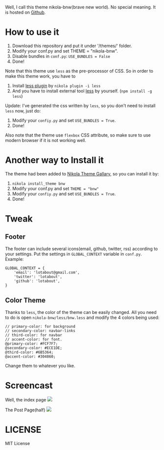 Well, I call this theme nikola-bnw(brave new world). No special
meaning. It is hosted on [Github](https://github.com/lotabout/nikola-bnw.git).

# How to use it
1. Download this repository and put it under '/themes/' folder.
2. Modify your conf.py and set THEME = "nikola-bnw".
3. Disable bundles in `conf.py`: `USE_BUNDLES = False`
4. Done!

Note that this theme use `less` as the pre-processor of CSS. So in
order to make this theme work, you have to
1. Install [less plugin](https://plugins.getnikola.com/#less) by
   `nikola plugin -i less`
2. And you have to install external tool [less](http://lesscss.org/)
   by yourself. (`npm install -g less`)

Update: I've generated the css written by `less`, so you don't need to
install `less` now, just do:
1. Modify your `confiy.py` and set `USE_BUNDLES = True`.
2. Done!

Also note that the theme use `flexbox` CSS attribute, so make sure to
use modern browser if it is not working well.

# Another way to Install it
The theme had been added to
[Nikola Theme Gallary](https://themes.getnikola.com/), so you can install
it by:
1. `nikola install_theme bnw`
2. Modify your conf.py and set `THEME = "bnw"`
3. Modify your `confiy.py` and set `USE_BUNDLES = True`.
4. Done!

# Tweak
## Footer
The footer can include several icons(email, github, twitter, rss) according to
your settings. Put the settings in `GLOBAL_CONTEXT` variable in `conf.py`.
Example:
```
GLOBAL_CONTEXT = {
    'email': 'lotabout@gmail.com',
    'twitter': 'lotabout',
    'github': 'lotabout',
}
```

## Color Theme
Thanks to `less`, the color of the theme can be easily changed. All
you need to do is open `nikola-bnw/less/bnw.less` and modify the 4
colors being used:
```
// primary-color: for background
// secondary-color: navbar-links
// third-color: for navbar
// accent-color: for font.
@primary-color: #FCF7F7;
@secondary-color: #ECE1DE;
@third-color: #6B5364;
@accent-color: #304860;
```
Change them to whatever you like.

# Screencast
Well, the index page
![](https://github.com/lotabout/nikola-bnw/blob/master/images-for-readme/index-page.png)

The Post Page(half)
![](https://github.com/lotabout/nikola-bnw/blob/master/images-for-readme/post-page.png)

# LICENSE
MIT License
